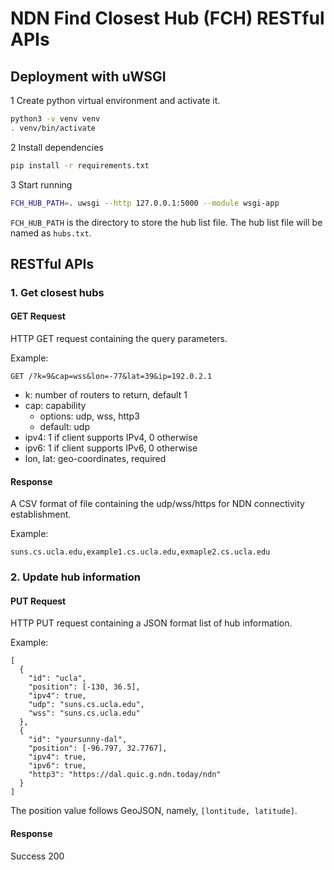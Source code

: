 # NDN Find Closest Hub (FCH) RESTful APIs

## Deployment with uWSGI

1 Create python virtual environment and activate it.
 
```bash
python3 -v venv venv
. venv/bin/activate
```

2 Install dependencies

```bash
pip install -r requirements.txt
```

3 Start running

```bash
FCH_HUB_PATH=. uwsgi --http 127.0.0.1:5000 --module wsgi-app
```

`FCH_HUB_PATH` is the directory to store the hub list file. The hub list file will be named as `hubs.txt`.

## RESTful APIs

### 1. Get closest hubs

#### GET Request

HTTP GET request containing the query parameters.

Example:
```ascii
GET /?k=9&cap=wss&lon=-77&lat=39&ip=192.0.2.1
```

* k: number of routers to return, default 1
* cap: capability
    * options: udp, wss, http3
    * default: udp
* ipv4: 1 if client supports IPv4, 0 otherwise
* ipv6: 1 if client supports IPv6, 0 otherwise
* lon, lat: geo-coordinates, required

#### Response

A CSV format of file containing the udp/wss/https for NDN connectivity establishment.

Example:
```ascii
suns.cs.ucla.edu,example1.cs.ucla.edu,exmaple2.cs.ucla.edu
```

### 2. Update hub information

#### PUT Request

HTTP PUT request containing a JSON format list of hub information.

Example:
```ascii
[
  {
    "id": "ucla",
    "position": [-130, 36.5],
    "ipv4": true,
    "udp": "suns.cs.ucla.edu",
    "wss": "suns.cs.ucla.edu"
  },
  {
    "id": "yoursunny-dal",
    "position": [-96.797, 32.7767],
    "ipv4": true,
    "ipv6": true,
    "http3": "https://dal.quic.g.ndn.today/ndn"
  }
]
```
The position value follows GeoJSON, namely, `[lontitude, latitude]`.


#### Response

Success 200